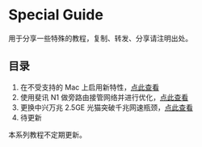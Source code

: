 # Special Guide

用于分享一些特殊的教程，复制、转发、分享请注明出处。

## 目录

1. 在不受支持的 Mac 上启用新特性，[点此查看](https://github.com/GeQ1an/Special-Guide/blob/main/Mac/New-Features-Unlock.md)
2. 使用斐讯 N1 做旁路由接管网络并进行优化，[点此查看](https://github.com/GeQ1an/Special-Guide/blob/master/Network/Phicomm_N1_Gateway.md)
3. 更换中兴万兆 2.5GE 光猫突破千兆网速瓶颈，[点此查看](https://github.com/GeQ1an/Special-Guide/blob/master/Network/ZTE_10G_Optical_Modem.md)
4. 待更新

本系列教程不定期更新。
